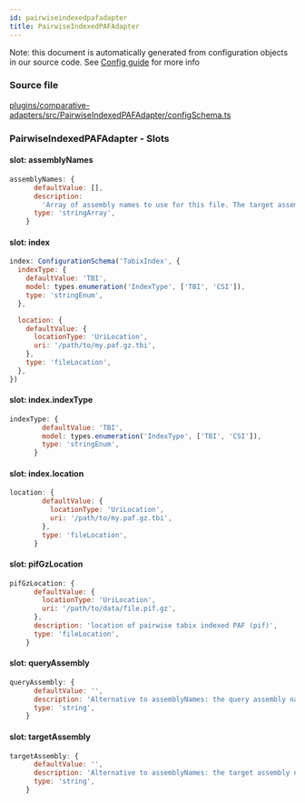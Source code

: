 ```yaml
---
id: pairwiseindexedpafadapter
title: PairwiseIndexedPAFAdapter
---
```


Note: this document is automatically generated from configuration objects in our
source code. See [Config guide](/docs/config_guide) for more info

### Source file

[plugins/comparative-adapters/src/PairwiseIndexedPAFAdapter/configSchema.ts](https://github.com/GMOD/jbrowse-components/blob/main/plugins/comparative-adapters/src/PairwiseIndexedPAFAdapter/configSchema.ts)

### PairwiseIndexedPAFAdapter - Slots

#### slot: assemblyNames

```js
assemblyNames: {
      defaultValue: [],
      description:
        'Array of assembly names to use for this file. The target assembly name is the first value in the array, query assembly name is the second',
      type: 'stringArray',
    }
```

#### slot: index

```js
index: ConfigurationSchema('TabixIndex', {
  indexType: {
    defaultValue: 'TBI',
    model: types.enumeration('IndexType', ['TBI', 'CSI']),
    type: 'stringEnum',
  },

  location: {
    defaultValue: {
      locationType: 'UriLocation',
      uri: '/path/to/my.paf.gz.tbi',
    },
    type: 'fileLocation',
  },
})
```

#### slot: index.indexType

```js
indexType: {
        defaultValue: 'TBI',
        model: types.enumeration('IndexType', ['TBI', 'CSI']),
        type: 'stringEnum',
      }
```

#### slot: index.location

```js
location: {
        defaultValue: {
          locationType: 'UriLocation',
          uri: '/path/to/my.paf.gz.tbi',
        },
        type: 'fileLocation',
      }
```

#### slot: pifGzLocation

```js
pifGzLocation: {
      defaultValue: {
        locationType: 'UriLocation',
        uri: '/path/to/data/file.pif.gz',
      },
      description: 'location of pairwise tabix indexed PAF (pif)',
      type: 'fileLocation',
    }
```

#### slot: queryAssembly

```js
queryAssembly: {
      defaultValue: '',
      description: 'Alternative to assemblyNames: the query assembly name',
      type: 'string',
    }
```

#### slot: targetAssembly

```js
targetAssembly: {
      defaultValue: '',
      description: 'Alternative to assemblyNames: the target assembly name',
      type: 'string',
    }
```
